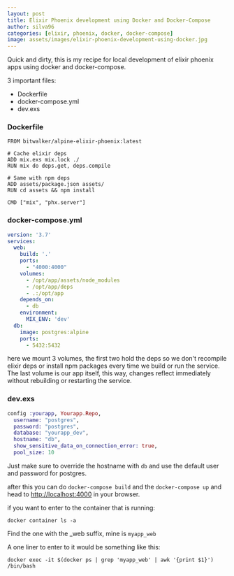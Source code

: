 ```yaml
---
layout: post
title: Elixir Phoenix development using Docker and Docker-Compose
author: silva96
categories: [elixir, phoenix, docker, docker-compose]
image: assets/images/elixir-phoenix-development-using-docker.jpg
---
```

Quick and dirty, this is my recipe for local development of elixir phoenix apps using docker and docker-compose.

3 important files:

- Dockerfile
- docker-compose.yml
- dev.exs

### Dockerfile

```docker
FROM bitwalker/alpine-elixir-phoenix:latest

# Cache elixir deps
ADD mix.exs mix.lock ./
RUN mix do deps.get, deps.compile

# Same with npm deps
ADD assets/package.json assets/
RUN cd assets && npm install

CMD ["mix", "phx.server"]
```


### docker-compose.yml
```yml
version: '3.7'
services:
  web:
    build: '.'
    ports:
      - "4000:4000"
    volumes:
      - /opt/app/assets/node_modules
      - /opt/app/deps
      - .:/opt/app
    depends_on:
      - db
    environment:
      MIX_ENV: 'dev'
  db:
    image: postgres:alpine
    ports:
      - 5432:5432
```

here we mount 3 volumes, the first two hold the deps so we don't recompile elixir deps or install npm packages every time we build or run the service. The last volume is our app itself, this way, changes reflect immediately without rebuilding or restarting the service.

### dev.exs

```elixir
config :yourapp, Yourapp.Repo,
  username: "postgres",
  password: "postgres",
  database: "yourapp_dev",
  hostname: "db",
  show_sensitive_data_on_connection_error: true,
  pool_size: 10
```

Just make sure to override the hostname with `db` and use the default user and password for postgres.

after this you can do `docker-compose build` and the `docker-compose up` and head to [http://localhost:4000](http://localhost:4000) in your browser.

if you want to enter to the container that is running:

`docker container ls -a`

Find the one with the _web suffix, mine is `myapp_web`

A one liner to enter to it would be something like this:

`docker exec -it $(docker ps | grep 'myapp_web' | awk '{print $1}') /bin/bash`
